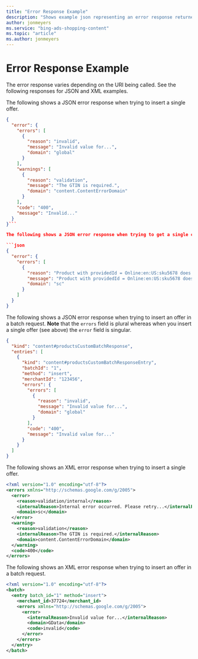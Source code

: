 ```yaml
---
title: "Error Response Example"
description: "Shows example json representing an error response returned by the Content API."
author: jonmeyers
ms.service: "bing-ads-shopping-content"
ms.topic: "article"
ms.author: jonmeyers
---
```

# Error Response Example
The error response varies depending on the URI being called. See the following responses for JSON and XML examples.

The following shows a JSON error response when trying to insert a single offer. 

```json
{
  "error": {
    "errors": [
      {
        "reason": "invalid",
        "message": "Invalid value for...",
        "domain": "global"
      }
    ],
    "warnings": [ 
      { 
        "reason": "validation", 
        "message": "The GTIN is required.", 
        "domain": "content.ContentErrorDomain" 
      } 
    ], 
    "code": "400", 
    "message": "Invalid..." 
  } 
}```

The following shows a JSON error response when trying to get a single offer.

```json
{
  "error": {
    "errors": [
      {
        "reason": "Product with providedId = Online:en:US:sku5678 does not exist.",
        "message": "Product with providedId = Online:en:US:sku5678 does not exist.",
        "domain": "sc"
      }
    ]
  }
}
```

The following shows a JSON error response when trying to insert an offer in a batch request. **Note** that the `errors` field is plural whereas when you insert a single offer (see above) the `error` field is singular.

```json
{
  "kind": "content#productsCustomBatchResponse",
  "entries": [
    {
      "kind": "content#productsCustomBatchResponseEntry",
      "batchId": "1",
      "method": "insert",
      "merchantId": "123456",
      "errors": {
        "errors": [
          {
            "reason": "invalid",
            "message": "Invalid value for...",
            "domain": "global"
          }
        ],
        "code": "400",
        "message": "Invalid value for..."
      }
    }
  ]
}
```

The following shows an XML error response when trying to insert a single offer.

```xml
<?xml version="1.0" encoding="utf-8"?>
<errors xmlns="http://schemas.google.com/g/2005">
  <error>
    <reason>validation/internal</reason>
    <internalReason>Internal error occurred. Please retry...</internalReason>
    <domain>sc</domain>
  </error>
  <warning> 
    <reason>validation</reason> 
    <internalReason>The GTIN is required.</internalReason> 
    <domain>content.ContentErrorDomain</domain> 
  </warning> 
  <code>400</code> 
</errors>
```


The following shows an XML error response when trying to insert an offer in a batch request. 

```xml
<?xml version="1.0" encoding="utf-8"?>
<batch>
  <entry batch_id="1" method="insert">
    <merchant_id>37724</merchant_id>
    <errors xmlns="http://schemas.google.com/g/2005">
      <error>
        <internalReason>Invalid value for...</internalReason>
        <domain>GData</domain>
        <code>invalid</code>
      </error>
    </errors>
  </entry>
</batch>
```
